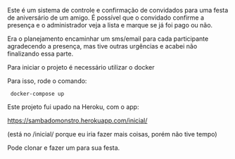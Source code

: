 Este é um sistema de controle e confirmação de convidados para uma festa de aniversário de um amigo. 
É possível que o convidado confirme a presença e o administrador veja a lista e marque se já foi pago ou não. 

Era o planejamento encaminhar um sms/email para cada participante agradecendo a presença, mas tive outras urgências e acabei não finalizando essa parte. 

Para iniciar o projeto é necessário utilizar o docker

Para isso, rode o comando: 

<code> docker-compose up </code>

Este projeto fui upado na Heroku, com o app:

https://sambadomonstro.herokuapp.com/inicial/

(está no /inicial/ porque eu iria fazer mais coisas, porém não tive tempo)

Pode clonar e fazer um para sua festa. 

